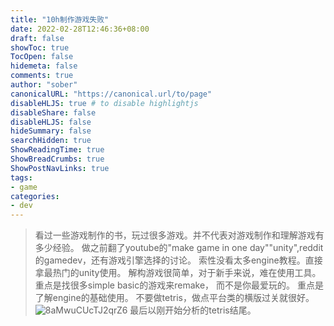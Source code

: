 ```yaml
---
title: "10h制作游戏失败"
date: 2022-02-28T12:46:36+08:00
draft: false
showToc: true
TocOpen: false
hidemeta: false
comments: true
author: "sober"
canonicalURL: "https://canonical.url/to/page"
disableHLJS: true # to disable highlightjs
disableShare: false
disableHLJS: false
hideSummary: false
searchHidden: true
ShowReadingTime: true
ShowBreadCrumbs: true
ShowPostNavLinks: true
tags:
- game
categories:
- dev
---
```

> 看过一些游戏制作的书，玩过很多游戏。并不代表对游戏制作和理解游戏有多少经验。
> 做之前翻了youtube的"make game in one day""unity",reddit的gamedev，还有游戏引擎选择的讨论。
> 索性没看太多engine教程。直接拿最热门的unity使用。
> 解构游戏很简单，对于新手来说，难在使用工具。
> 重点是找很多simple basic的游戏来remake，
> 而不是你最爱玩的。
> 重点是了解engine的基础使用。
> 不要做tetris，做点平台类的横版过关就很好。
![8aMwuCUcTJ2qrZ6](https://s2.loli.net/2022/03/01/8aMwuCUcTJ2qrZ6.png)
> 最后以刚开始分析的tetris结尾。
